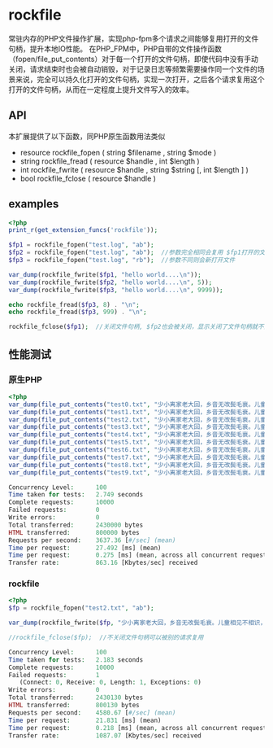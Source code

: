 # rockfile
常驻内存的PHP文件操作扩展，实现php-fpm多个请求之间能够复用打开的文件句柄，提升本地IO性能。
在PHP_FPM中，PHP自带的文件操作函数（fopen/file_put_contents）对于每一个打开的文件句柄，即使代码中没有手动关闭，请求结束时也会被自动销毁，对于记录日志等频繁需要操作同一个文件的场景来说，完全可以持久化打开的文件句柄，实现一次打开，之后各个请求复用这个打开的文件句柄，从而在一定程度上提升文件写入的效率。

## API
本扩展提供了以下函数，同PHP原生函数用法类似
* resource rockfile_fopen ( string $filename , string $mode )
* string rockfile_fread ( resource $handle , int $length )
* int rockfile_fwrite ( resource $handle , string $string \[, int $length \] )
* bool rockfile_fclose ( resource $handle )

## examples
```php
<?php
print_r(get_extension_funcs('rockfile'));

$fp1 = rockfile_fopen("test.log", "ab");
$fp2 = rockfile_fopen("test.log", "ab");  //参数完全相同会复用 $fp1打开的文件
$fp3 = rockfile_fopen("test.log", "rb");  //参数不同则会新打开文件

var_dump(rockfile_fwrite($fp1, "hello world....\n"));
var_dump(rockfile_fwrite($fp2, "hello world....\n", 5));
var_dump(rockfile_fwrite($fp3, "hello world....\n", 9999));

echo rockfile_fread($fp3, 8) . "\n";
echo rockfile_fread($fp3, 999) . "\n";

rockfile_fclose($fp1);  //关闭文件句柄, $fp2也会被关闭，显示关闭了文件句柄就不能被下一次请求复用，而未关闭的 $fp3 则可以被下一个请求复用，不需要重新打开文件

```
## 性能测试
### 原生PHP
```php
<?php
var_dump(file_put_contents("test0.txt", "少小离家老大回，乡音无改鬓毛衰。儿童相见不相识，笑问客从何处来。\n", FILE_APPEND));
var_dump(file_put_contents("test1.txt", "少小离家老大回，乡音无改鬓毛衰。儿童相见不相识，笑问客从何处来。\n", FILE_APPEND));
var_dump(file_put_contents("test2.txt", "少小离家老大回，乡音无改鬓毛衰。儿童相见不相识，笑问客从何处来。\n", FILE_APPEND));
var_dump(file_put_contents("test3.txt", "少小离家老大回，乡音无改鬓毛衰。儿童相见不相识，笑问客从何处来。\n", FILE_APPEND));
var_dump(file_put_contents("test4.txt", "少小离家老大回，乡音无改鬓毛衰。儿童相见不相识，笑问客从何处来。\n", FILE_APPEND));
var_dump(file_put_contents("test5.txt", "少小离家老大回，乡音无改鬓毛衰。儿童相见不相识，笑问客从何处来。\n", FILE_APPEND));
var_dump(file_put_contents("test6.txt", "少小离家老大回，乡音无改鬓毛衰。儿童相见不相识，笑问客从何处来。\n", FILE_APPEND));
var_dump(file_put_contents("test7.txt", "少小离家老大回，乡音无改鬓毛衰。儿童相见不相识，笑问客从何处来。\n", FILE_APPEND));
var_dump(file_put_contents("test8.txt", "少小离家老大回，乡音无改鬓毛衰。儿童相见不相识，笑问客从何处来。\n", FILE_APPEND));
var_dump(file_put_contents("test9.txt", "少小离家老大回，乡音无改鬓毛衰。儿童相见不相识，笑问客从何处来。\n", FILE_APPEND));

Concurrency Level:      100
Time taken for tests:   2.749 seconds
Complete requests:      10000
Failed requests:        0
Write errors:           0
Total transferred:      2430000 bytes
HTML transferred:       800000 bytes
Requests per second:    3637.36 [#/sec] (mean)
Time per request:       27.492 [ms] (mean)
Time per request:       0.275 [ms] (mean, across all concurrent requests)
Transfer rate:          863.16 [Kbytes/sec] received
```

### rockfile
```php
<?php
$fp = rockfile_fopen("test2.txt", "ab");

var_dump(rockfile_fwrite($fp, "少小离家老大回，乡音无改鬓毛衰。儿童相见不相识，笑问客从何处来。\n"));

//rockfile_fclose($fp);  //不关闭文件句柄可以被别的请求复用

Concurrency Level:      100
Time taken for tests:   2.183 seconds
Complete requests:      10000
Failed requests:        1
   (Connect: 0, Receive: 0, Length: 1, Exceptions: 0)
Write errors:           0
Total transferred:      2430130 bytes
HTML transferred:       800130 bytes
Requests per second:    4580.67 [#/sec] (mean)
Time per request:       21.831 [ms] (mean)
Time per request:       0.218 [ms] (mean, across all concurrent requests)
Transfer rate:          1087.07 [Kbytes/sec] received
```


